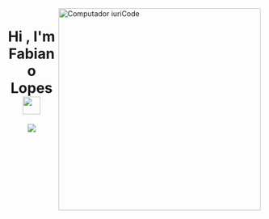 <img src="https://i.gifer.com/4DAt.gif" min-width="400px" max-width="400px" width="400px" align="right" alt="Computador iuriCode">

<h1 align="center">Hi , I'm Fabiano Lopes <img src="https://media.giphy.com/media/TEnXkcsHrP4YedChhA/giphy.gif" width="35"></h1>
<p align="center">
  <a href="https://github.com/DenverCoder1/readme-typing-svg"><img src="https://readme-typing-svg.herokuapp.com?lines=Fullstack+Developer%20|%20College%20Professor%20;|%20Digital%20Lawyer%20|%20Digital%20Acountant%20|;Continuously%20studying%20new%20things&center=true&width=500&height=50"></a>
</p>
